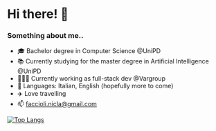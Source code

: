 # Hi there! 🌸

### Something about me..
- 🎓 Bachelor degree in Computer Science @UniPD </li>
- 📚 Currently studying for the master degree in Artificial Intelligence @UniPD </li>
- 👩🏻‍💻 Currently working as full-stack dev @Vargroup </li>
- 💬 Languages: Italian, English (hopefully more to come)
- ✈️ Love travelling
- 📫 faccioli.nicla@gmail.com


[![Top Langs](https://github-readme-stats.vercel.app/api/top-langs/?username=Nikura3&layout=compact)](https://github.com/Nikura3/github-readme-stats)
<!--

Here are some ideas to get you started:

- 🔭 I’m currently working on ...
- 🌱 I’m currently learning ...
- 👯 I’m looking to collaborate on ...
- 🤔 I’m looking for help with ...
- 💬 Ask me about ...
- 📫 How to reach me: ...
- 😄 Pronouns: ...
- ⚡ Fun fact: ...
-->
